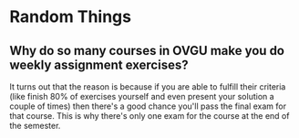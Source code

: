 # Random Things

## Why do so many courses in OVGU make you do weekly assignment exercises?

It turns out that the reason is because if you are able to fulfill their criteria (like finish 80% of exercises yourself and even present your solution a couple of times) then there's a good chance you'll pass the final exam for that course. This is why there's only one exam for the course at the end of the semester.

